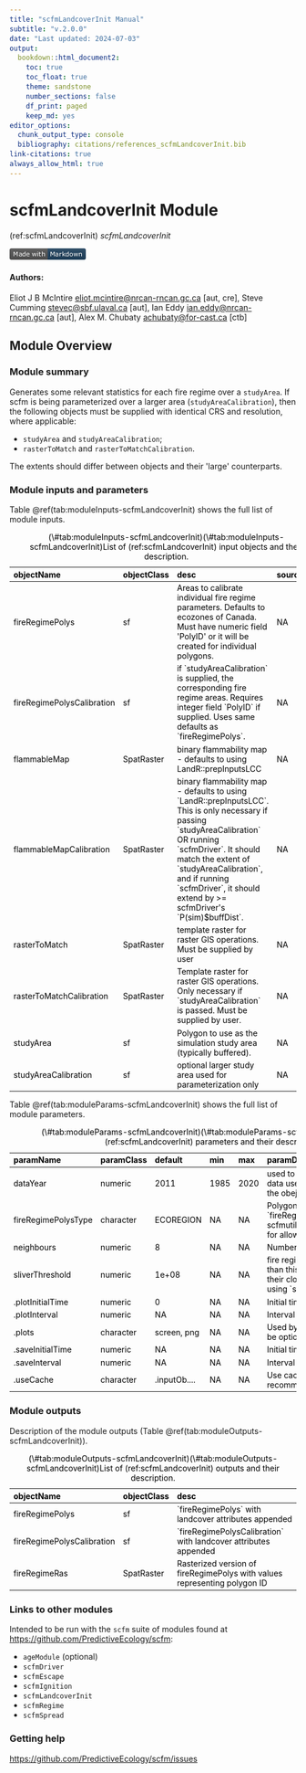 ```yaml
---
title: "scfmLandcoverInit Manual"
subtitle: "v.2.0.0"
date: "Last updated: 2024-07-03"
output:
  bookdown::html_document2:
    toc: true
    toc_float: true
    theme: sandstone
    number_sections: false
    df_print: paged
    keep_md: yes
editor_options:
  chunk_output_type: console
  bibliography: citations/references_scfmLandcoverInit.bib
link-citations: true
always_allow_html: true
---
```


# scfmLandcoverInit Module

<!-- the following are text references used in captions for LaTeX compatibility -->
(ref:scfmLandcoverInit) *scfmLandcoverInit*



[![made-with-Markdown](figures/markdownBadge.png)](https://commonmark.org)

<!-- if knitting to pdf remember to add the pandoc_args: ["--extract-media", "."] option to yml in order to get the badge images -->

#### Authors:

Eliot J B McIntire <eliot.mcintire@nrcan-rncan.gc.ca> [aut, cre], Steve Cumming <stevec@sbf.ulaval.ca> [aut], Ian Eddy <ian.eddy@nrcan-rncan.gc.ca> [aut], Alex M. Chubaty <achubaty@for-cast.ca> [ctb]
<!-- ideally separate authors with new lines, '\n' not working -->

## Module Overview

### Module summary

Generates some relevant statistics for each fire regime over a `studyArea`.
If scfm is being parameterized over a larger area (`studyAreaCalibration`), then the following objects must be supplied with identical CRS and resolution, where applicable:

- `studyArea` and `studyAreaCalibration`;
- `rasterToMatch` and `rasterToMatchCalibration`.

The extents should differ between objects and their 'large' counterparts.

### Module inputs and parameters

Table \@ref(tab:moduleInputs-scfmLandcoverInit) shows the full list of module inputs.

<table class="table" style="color: black; margin-left: auto; margin-right: auto;">
<caption>(\#tab:moduleInputs-scfmLandcoverInit)(\#tab:moduleInputs-scfmLandcoverInit)List of (ref:scfmLandcoverInit) input objects and their description.</caption>
 <thead>
  <tr>
   <th style="text-align:left;"> objectName </th>
   <th style="text-align:left;"> objectClass </th>
   <th style="text-align:left;"> desc </th>
   <th style="text-align:left;"> sourceURL </th>
  </tr>
 </thead>
<tbody>
  <tr>
   <td style="text-align:left;"> fireRegimePolys </td>
   <td style="text-align:left;"> sf </td>
   <td style="text-align:left;"> Areas to calibrate individual fire regime parameters. Defaults to ecozones of Canada. Must have numeric field 'PolyID' or it will be created for individual polygons. </td>
   <td style="text-align:left;"> NA </td>
  </tr>
  <tr>
   <td style="text-align:left;"> fireRegimePolysCalibration </td>
   <td style="text-align:left;"> sf </td>
   <td style="text-align:left;"> if `studyAreaCalibration` is supplied, the corresponding fire regime areas. Requires integer field `PolyID` if supplied. Uses same defaults as `fireRegimePolys`. </td>
   <td style="text-align:left;"> NA </td>
  </tr>
  <tr>
   <td style="text-align:left;"> flammableMap </td>
   <td style="text-align:left;"> SpatRaster </td>
   <td style="text-align:left;"> binary flammability map - defaults to using LandR::prepInputsLCC </td>
   <td style="text-align:left;"> NA </td>
  </tr>
  <tr>
   <td style="text-align:left;"> flammableMapCalibration </td>
   <td style="text-align:left;"> SpatRaster </td>
   <td style="text-align:left;"> binary flammability map - defaults to using `LandR::prepInputsLCC`. This is only necessary if passing `studyAreaCalibration` OR running `scfmDriver`. It should match the extent of `studyAreaCalibration`, and if running `scfmDriver`, it should extend by &gt;= scfmDriver's `P(sim)$buffDist`. </td>
   <td style="text-align:left;"> NA </td>
  </tr>
  <tr>
   <td style="text-align:left;"> rasterToMatch </td>
   <td style="text-align:left;"> SpatRaster </td>
   <td style="text-align:left;"> template raster for raster GIS operations. Must be supplied by user </td>
   <td style="text-align:left;"> NA </td>
  </tr>
  <tr>
   <td style="text-align:left;"> rasterToMatchCalibration </td>
   <td style="text-align:left;"> SpatRaster </td>
   <td style="text-align:left;"> Template raster for raster GIS operations. Only necessary if `studyAreaCalibration` is passed. Must be supplied by user. </td>
   <td style="text-align:left;"> NA </td>
  </tr>
  <tr>
   <td style="text-align:left;"> studyArea </td>
   <td style="text-align:left;"> sf </td>
   <td style="text-align:left;"> Polygon to use as the simulation study area (typically buffered). </td>
   <td style="text-align:left;"> NA </td>
  </tr>
  <tr>
   <td style="text-align:left;"> studyAreaCalibration </td>
   <td style="text-align:left;"> sf </td>
   <td style="text-align:left;"> optional larger study area used for parameterization only </td>
   <td style="text-align:left;"> NA </td>
  </tr>
</tbody>
</table>

Table \@ref(tab:moduleParams-scfmLandcoverInit) shows the full list of module parameters.


<table class="table" style="color: black; margin-left: auto; margin-right: auto;">
<caption>(\#tab:moduleParams-scfmLandcoverInit)(\#tab:moduleParams-scfmLandcoverInit)List of (ref:scfmLandcoverInit) parameters and their description.</caption>
 <thead>
  <tr>
   <th style="text-align:left;"> paramName </th>
   <th style="text-align:left;"> paramClass </th>
   <th style="text-align:left;"> default </th>
   <th style="text-align:left;"> min </th>
   <th style="text-align:left;"> max </th>
   <th style="text-align:left;"> paramDesc </th>
  </tr>
 </thead>
<tbody>
  <tr>
   <td style="text-align:left;"> dataYear </td>
   <td style="text-align:left;"> numeric </td>
   <td style="text-align:left;"> 2011 </td>
   <td style="text-align:left;"> 1985 </td>
   <td style="text-align:left;"> 2020 </td>
   <td style="text-align:left;"> used to select the year of landcover data used to create flammableMap if the obejct is unsupplied </td>
  </tr>
  <tr>
   <td style="text-align:left;"> fireRegimePolysType </td>
   <td style="text-align:left;"> character </td>
   <td style="text-align:left;"> ECOREGION </td>
   <td style="text-align:left;"> NA </td>
   <td style="text-align:left;"> NA </td>
   <td style="text-align:left;"> Polygon type to use for scfm `fireRegimePolys`: see `?scfmutils::prepInputsFireRegimePolys` for allowed types. </td>
  </tr>
  <tr>
   <td style="text-align:left;"> neighbours </td>
   <td style="text-align:left;"> numeric </td>
   <td style="text-align:left;"> 8 </td>
   <td style="text-align:left;"> NA </td>
   <td style="text-align:left;"> NA </td>
   <td style="text-align:left;"> Number of immediate cell neighbours </td>
  </tr>
  <tr>
   <td style="text-align:left;"> sliverThreshold </td>
   <td style="text-align:left;"> numeric </td>
   <td style="text-align:left;"> 1e+08 </td>
   <td style="text-align:left;"> NA </td>
   <td style="text-align:left;"> NA </td>
   <td style="text-align:left;"> fire regime polygons with area less than this number will be merged with their closest non-sliver neighbour using `sf::st_nearest_feature`. </td>
  </tr>
  <tr>
   <td style="text-align:left;"> .plotInitialTime </td>
   <td style="text-align:left;"> numeric </td>
   <td style="text-align:left;"> 0 </td>
   <td style="text-align:left;"> NA </td>
   <td style="text-align:left;"> NA </td>
   <td style="text-align:left;"> Initial time for plotting </td>
  </tr>
  <tr>
   <td style="text-align:left;"> .plotInterval </td>
   <td style="text-align:left;"> numeric </td>
   <td style="text-align:left;"> NA </td>
   <td style="text-align:left;"> NA </td>
   <td style="text-align:left;"> NA </td>
   <td style="text-align:left;"> Interval between plotting </td>
  </tr>
  <tr>
   <td style="text-align:left;"> .plots </td>
   <td style="text-align:left;"> character </td>
   <td style="text-align:left;"> screen, png </td>
   <td style="text-align:left;"> NA </td>
   <td style="text-align:left;"> NA </td>
   <td style="text-align:left;"> Used by `Plots` function, which can be optionally used here. </td>
  </tr>
  <tr>
   <td style="text-align:left;"> .saveInitialTime </td>
   <td style="text-align:left;"> numeric </td>
   <td style="text-align:left;"> NA </td>
   <td style="text-align:left;"> NA </td>
   <td style="text-align:left;"> NA </td>
   <td style="text-align:left;"> Initial time for saving </td>
  </tr>
  <tr>
   <td style="text-align:left;"> .saveInterval </td>
   <td style="text-align:left;"> numeric </td>
   <td style="text-align:left;"> NA </td>
   <td style="text-align:left;"> NA </td>
   <td style="text-align:left;"> NA </td>
   <td style="text-align:left;"> Interval between save events </td>
  </tr>
  <tr>
   <td style="text-align:left;"> .useCache </td>
   <td style="text-align:left;"> character </td>
   <td style="text-align:left;"> .inputOb.... </td>
   <td style="text-align:left;"> NA </td>
   <td style="text-align:left;"> NA </td>
   <td style="text-align:left;"> Use caching of events - not recommended as of 10/05/2023 </td>
  </tr>
</tbody>
</table>

### Module outputs

Description of the module outputs (Table \@ref(tab:moduleOutputs-scfmLandcoverInit)).

<table class="table" style="color: black; margin-left: auto; margin-right: auto;">
<caption>(\#tab:moduleOutputs-scfmLandcoverInit)(\#tab:moduleOutputs-scfmLandcoverInit)List of (ref:scfmLandcoverInit) outputs and their description.</caption>
 <thead>
  <tr>
   <th style="text-align:left;"> objectName </th>
   <th style="text-align:left;"> objectClass </th>
   <th style="text-align:left;"> desc </th>
  </tr>
 </thead>
<tbody>
  <tr>
   <td style="text-align:left;"> fireRegimePolys </td>
   <td style="text-align:left;"> sf </td>
   <td style="text-align:left;"> `fireRegimePolys` with landcover attributes appended </td>
  </tr>
  <tr>
   <td style="text-align:left;"> fireRegimePolysCalibration </td>
   <td style="text-align:left;"> sf </td>
   <td style="text-align:left;"> `fireRegimePolysCalibration` with landcover attributes appended </td>
  </tr>
  <tr>
   <td style="text-align:left;"> fireRegimeRas </td>
   <td style="text-align:left;"> SpatRaster </td>
   <td style="text-align:left;"> Rasterized version of fireRegimePolys with values representing polygon ID </td>
  </tr>
</tbody>
</table>

### Links to other modules

Intended to be run with the `scfm` suite of modules found at <https://github.com/PredictiveEcology/scfm>:

- `ageModule` (optional)
- `scfmDriver`
- `scfmEscape`
- `scfmIgnition`
- `scfmLandcoverInit`
- `scfmRegime`
- `scfmSpread`

### Getting help

<https://github.com/PredictiveEcology/scfm/issues>
